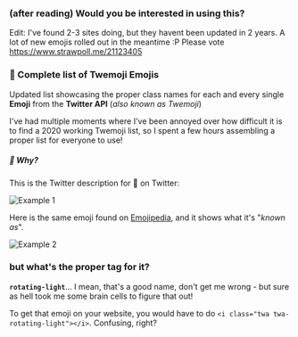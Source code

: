 ### (after reading) Would you be interested in using this?
Edit: I've found 2-3 sites doing, but they havent been updated in 2 years. A lot of new emojis rolled out in the meantime :P
Please vote https://www.strawpoll.me/21123405

### :memo: Complete list of Twemoji Emojis

Updated list showcasing the proper class names for each and every single **Emoji** from the **Twitter API** (*also known as Twemoji*)

I've had multiple moments where I've been annoyed over how difficult it is to find a 2020 working Twemoji list, so I spent a few hours assembling a proper list for everyone to use!

##### :thinking: Why? 
This is the Twitter description for :rotating_light: on Twitter:

![Example 1](https://i.imgur.com/3DPeR2f.png "Example 1")

Here is the same emoji found on [Emojipedia](https://emojipedia.org/police-car-light/), and it shows what it's "*known as*".

![Example 2](https://i.imgur.com/dKmX1QI.png)

### but what's the proper tag for it?
**`rotating-light`**...
I mean, that's a good name, don't get me wrong -  but sure as hell took me some brain cells to figure that out!

To get that emoji on your website, you would have to do `<i class="twa twa-rotating-light"></i>`. Confusing, right?
